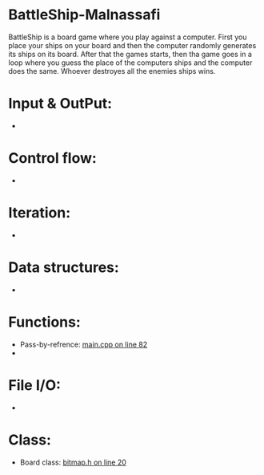 # BattleShip-Malnassafi
BattleShip is a board game where you play against a computer. First you place your ships on your board and then the computer randomly generates its ships on its board. After that the games starts, then tha game goes in a loop where you guess the place of the computers ships and the computer does the same. Whoever destroyes all the enemies ships wins. 
# Input & OutPut:
* 
# Control flow:
* 
# Iteration:
*
# Data structures: 
*
# Functions:
* Pass-by-refrence: [main.cpp on line 82](/main.cpp#L62)
*
# File I/O:
*
# Class:
* Board class: [bitmap.h on line 20](/battleship.h#L20)

